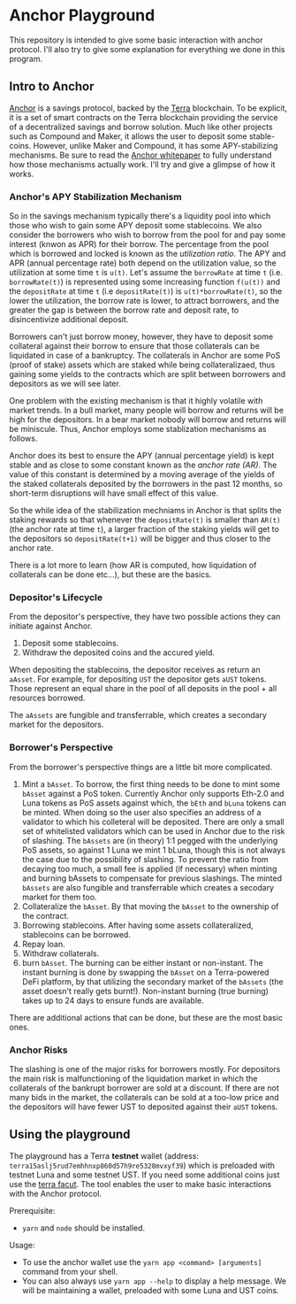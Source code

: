 # Anchor Playground

This repository is intended to give some basic interaction with anchor protocol.
I'll also try to give some explanation for everything we done in this program.

## Intro to Anchor
[Anchor](https://anchorprotocol.com/) is a savings protocol, backed by the [Terra](https://www.terra.money/) blockchain.
To be explicit, it is a set of smart contracts on the Terra blockchain providing the service of a decentralized savings and borrow solution. 
Much like other projects such as Compound and Maker, it allows the user to deposit some stable-coins. 
However, unlike Maker and Compound, it has some APY-stabilizing mechanisms. 
Be sure to read the [Anchor whitepaper](https://anchorprotocol.com/docs/anchor-v1.1.pdf) to fully understand how those mechanisms actually work. I'll try and give a glimpse of how it works.

### Anchor's APY Stabilization Mechanism
So in the savings mechanism typically there's a liquidity pool into which those who wish to gain some APY deposit some stablecoins.
We also consider the borrowers who wish to borrow from the pool for and pay some interest (knwon as APR) for their borrow.
The percentage from the pool which is borrowed and locked is known as the *utilization ratio*.
The APY and APR (annual percentage rate) both depend on the utilization value, so the utilization at some time `t` is `u(t)`.
Let's assume the `borrowRate` at time `t` (i.e. `borrowRate(t)`) is represented using some increasing function `f(u(t))` and the `depositRate` at time `t` (i.e `depositRate(t)`) is `u(t)*borrowRate(t)`, so the lower the utilization, the borrow rate is lower, to attract borrowers, and the greater the gap is between the borrow rate and deposit rate, to disincentivize additional deposit.

Borrowers can't just borrow money, however, they have to deposit some collateral against their borrow to ensure that those collaterals can be liquidated in case of a bankruptcy. The collaterals in Anchor are some PoS (proof of stake) assets which are staked while being collateralizaed, thus gaining some yields to the contracts which are split between borrowers and depositors as we will see later.

One problem with the existing mechanism is that it highly volatile with market trends. In a bull market, many people will borrow and returns will be high for the depositors. In a bear market nobody will borrow and returns will be miniscule. Thus, Anchor employs some stablization mechanisms as follows. 

Anchor does its best to ensure the APY (annual percentage yield) is kept stable and as close to some constant known as the *anchor rate (AR)*.
The value of this constant is determined by a moving average of the yields of the staked collaterals deposited by the borrowers in the past 12 months, so short-term disruptions will have small effect of this value.

So the while idea of the stabilization mechniams in Anchor is that splits the staking rewards so that whenever the `depositRate(t)` is smaller than `AR(t)` (the anchor rate at time `t`), a larger fraction of the staking yields will get to the depositors so `depositRate(t+1)` will be bigger and thus closer to the anchor rate.

There is a lot more to learn (how AR is computed, how liquidation of collaterals can be done etc...), but these are the basics.

### Depositor's Lifecycle
From the depositor's perspective, they have two possible actions they can initiate against Anchor.
1. Deposit some stablecoins.
2. Withdraw the deposited coins and the accured yield.

When depositing the stablecoins, the depositor receives as return an `aAsset`. For example, for depositing `UST` the depositor gets `aUST` tokens. 
Those represent an equal share in the pool of all deposits in the pool + all resources borrowed.

The `aAssets` are fungible and transferrable, which creates a secondary market for the depositors.
### Borrower's Perspective
From the borrower's perspective things are a little bit more complicated.

1. Mint a `bAsset`. 
To borrow, the first thing needs to be done to mint some `bAsset` against a PoS token. 
Currently Anchor only supports Eth-2.0 and Luna tokens as PoS assets against which, the `bEth` and `bLuna` tokens can be minted. 
When doing so the user also specifies an address of a validator to which his colleteral will be deposited. 
There are only a small set of whitelisted validators which can be used in Anchor due to the risk of slashing. 
The `bAssets` are (in theory) 1:1 pegged with the underlying PoS assets, so against 1 Luna we mint 1 bLuna, though this is not always the case due to the possibility of slashing. 
To prevent the ratio from decaying too much, a small fee is applied (if necessary) when minting and burning bAssets to compensate for previous slashings.
The minted `bAssets` are also fungible and transferrable which creates a secodary market for them too.
2. Collateralize the `bAsset`. By that moving the `bAsset` to the ownership of the contract.
3. Borrowing stablecoins. After having some assets collateralized, stablecoins can be borrowed.
4. Repay loan.
5. Withdraw collaterals.
6. burn `bAsset`. The burning can be either instant or non-instant. The instant burning is done by swapping the `bAsset` on a Terra-powered DeFi platform, by that utilizing the secondary market of the `bAssets` (the asset doesn't really gets burnt!). Non-instant burning (true burning) takes up to 24 days to ensure funds are available.

There are additional actions that can be done, but these are the most basic ones.

### Anchor Risks
The slashing is one of the major risks for borrowers mostly. 
For depositors the main risk is malfunctioning of the liquidation market in which the collaterals of the bankrupt borrower are sold at a discount. If there are not many bids in the market, the collaterals can be sold at a too-low price and the depositors will have fewer UST to deposited against their `aUST` tokens.

## Using the playground
The playground has a Terra **testnet** wallet (address: `terra15aslj5rud7emhhnxp860d57h9re5328mvxyf39`) which is preloaded with testnet Luna and some testnet UST. 
If you need some additional coins just use the [terra facut](https://faucet.terra.money/). 
The tool enables the user to make basic interactions with the Anchor protocol.

Prerequisite:
- `yarn` and `node` should be installed.

Usage:
- To use the anchor wallet use the `yarn app <command> [arguments]` command from your shell. 
- You can also always use `yarn app --help` to display a help message.
We will be maintaining a wallet, preloaded with some Luna and UST coins.